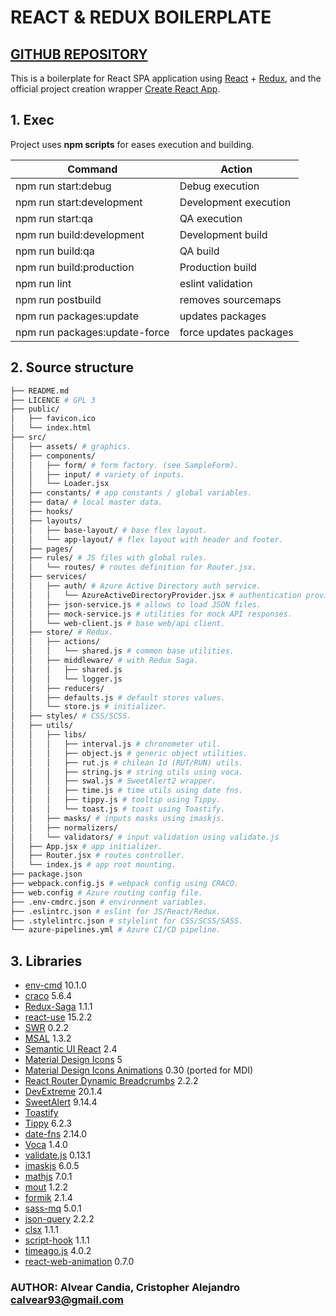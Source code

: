 # REACT & REDUX BOILERPLATE

## [GITHUB REPOSITORY](https://github.com/calvear93/react-redux-boilerplate)

This is a boilerplate for React SPA application using [React](https://es.reactjs.org/) + [Redux](https://es.redux.js.org/), and the official project creation wrapper [Create React App](https://github.com/facebook/create-react-app).

## 1. Exec

Project uses **npm scripts** for eases execution and building.

| Command                       | Action                 |
| ----------------------------- | ---------------------- |
| npm run start:debug           | Debug execution        |
| npm run start:development     | Development execution  |
| npm run start:qa              | QA execution           |
| npm run build:development     | Development build      |
| npm run build:qa              | QA build               |
| npm run build:production      | Production build       |
| npm run lint                  | eslint validation      |
| npm run postbuild             | removes sourcemaps     |
| npm run packages:update       | updates packages       |
| npm run packages:update-force | force updates packages |

## 2. Source structure

```bash
├── README.md
├── LICENCE # GPL 3
├── public/
│   ├── favicon.ico
│   └── index.html
├── src/
│   ├── assets/ # graphics.
│   ├── components/
│   │   ├── form/ # form factory. (see SampleForm).
│   │   ├── input/ # variety of inputs.
│   │   └── Loader.jsx
│   ├── constants/ # app constants / global variables.
│   ├── data/ # local master data.
│   ├── hooks/
│   ├── layouts/
│   │   ├── base-layout/ # base flex layout.
│   │   └── app-layout/ # flex layout with header and footer.
│   ├── pages/
│   ├── rules/ # JS files with global rules.
│   │   └── routes/ # routes definition for Router.jsx.
│   ├── services/
│   │   ├── auth/ # Azure Active Directory auth service.
│   │   │   └── AzureActiveDirectoryProvider.jsx # authentication provider.
│   │   ├── json-service.js # allows to load JSON files.
│   │   ├── mock-service.js # utilities for mock API responses.
│   │   └── web-client.js # base web/api client.
│   ├── store/ # Redux.
│   │   ├── actions/
│   │   │   └── shared.js # common base utilities.
│   │   ├── middleware/ # with Redux Saga.
│   │   │   ├── shared.js
│   │   │   └── logger.js
│   │   ├── reducers/
│   │   ├── defaults.js # default stores values.
│   │   └── store.js # initializer.
│   ├── styles/ # CSS/SCSS.
│   ├── utils/
│   │   ├── libs/
│   │   │   ├── interval.js # chronometer util.
│   │   │   ├── object.js # generic object utilities.
│   │   │   ├── rut.js # chilean Id (RUT/RUN) utils.
│   │   │   ├── string.js # string utils using voca.
│   │   │   ├── swal.js # SweetAlert2 wrapper.
│   │   │   ├── time.js # time utils using date fns.
│   │   │   ├── tippy.js # tooltip using Tippy.
│   │   │   └── toast.js # toast using Toastify.
│   │   ├── masks/ # inputs masks using imaskjs.
│   │   ├── normalizers/
│   │   └── validators/ # input validation using validate.js
│   ├── App.jsx # app initializer.
│   ├── Router.jsx # routes controller.
│   └── index.js # app root mounting.
├── package.json
├── webpack.config.js # webpack config using CRACO.
├── web.config # Azure routing config file.
├── .env-cmdrc.json # environment variables.
├── .eslintrc.json # eslint for JS/React/Redux.
├── .stylelintrc.json # stylelint for CSS/SCSS/SASS.
└── azure-pipelines.yml # Azure CI/CD pipeline.
```

## 3. Libraries

- [env-cmd](https://github.com/toddbluhm/env-cmd) 10.1.0
- [craco](https://github.com/gsoft-inc/craco) 5.6.4
- [Redux-Saga](https://redux-saga.js.org/) 1.1.1
- [react-use](https://github.com/streamich/react-use) 15.2.2
- [SWR](https://github.com/vercel/swr) 0.2.2
- [MSAL](https://github.com/AzureAD/microsoft-authentication-library-for-js) 1.3.2
- [Semantic UI React](https://react.semantic-ui.com/) 2.4
- [Material Design Icons](https://materialdesignicons.com/) 5
- [Material Design Icons Animations](https://l-lin.github.io/font-awesome-animation/) 0.30 (ported for MDI)
- [React Router Dynamic Breadcrumbs](https://github.com/roya3000/react-router-dynamic-breadcrumbs#readme) 2.2.2
- [DevExtreme](https://js.devexpress.com/Overview/React/) 20.1.4
- [SweetAlert](https://sweetalert2.github.io/) 9.14.4
- [Toastify](https://fkhadra.github.io/react-toastify/introduction)
- [Tippy](https://atomiks.github.io/tippyjs/) 6.2.3
- [date-fns](https://date-fns.org/docs/Getting-Started) 2.14.0
- [Voca](https://vocajs.com/) 1.4.0
- [validate.js](https://validatejs.org/) 0.13.1
- [imaskjs](https://imask.js.org/) 6.0.5
- [mathjs](https://mathjs.org/) 7.0.1
- [mout](http://moutjs.com/docs/latest/) 1.2.2
- [formik](https://jaredpalmer.com/formik) 2.1.4
- [sass-mq](https://github.com/sass-mq/sass-mq) 5.0.1
- [json-query](https://www.npmjs.com/package/json-query) 2.2.2
- [clsx](https://github.com/lukeed/clsx) 1.1.1
- [script-hook](https://github.com/hartzis/react-script-hook) 1.1.1
- [timeago.js](https://timeago.org/) 4.0.2
- [react-web-animation](https://github.com/bringking/react-web-animationhttps://timeago.org/) 0.7.0

### AUTHOR: Alvear Candia, Cristopher Alejandro <calvear93@gmail.com>
